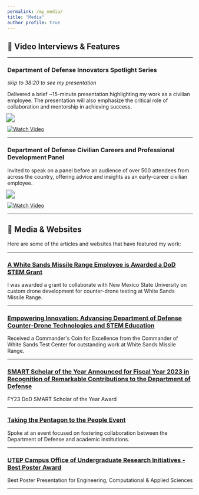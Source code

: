 ```yaml
---
permalink: /my_media/
title: "Media"
author_profile: true
---
```


## 🎥 Video Interviews & Features

---

### **Department of Defense Innovators Spotlight Series**  
*skip to 38:20 to see my presentation*

Delivered a brief ~15-minute presentation highlighting my work as a civilian employee. The presentation will also emphasize the critical role of collaboration and mentorship in achieving success.

<a href="https://www.youtube.com/watch?v=Bh-kM5tN-r8">
  <img src="https://img.shields.io/badge/Watch%20Video-Link-red" style="transform: scale(1.5);">
</a>

[![Watch Video](https://img.shields.io/badge/Watch%20Video-Link-red)](https://www.youtube.com/watch?v=Bh-kM5tN-r8)

---

### **Department of Defense Civilian Careers and Professional Development Panel**

Invited to speak on a panel before an audience of over 500 attendees from across the country, offering advice and insights as an early-career civilian employee.

<a href="https://www.youtube.com/watch?v=Bh-kM5tN-r8">
  <img src="https://img.shields.io/badge/Watch%20Video-Link-red" style="transform: scale(1.5);">
</a>


[![Watch Video](https://img.shields.io/badge/Watch%20Video-Link-red)](https://vimeo.com/993013829/07b6d50ba8?share=copy)

---



## 📰 Media & Websites

Here are some of the articles and websites that have featured my work:

---

### **[A White Sands Missile Range Employee is Awarded a DoD STEM Grant](https://www.army.mil/article/270467/a_white_sands_missile_range_employee_is_awarded_a_dod_stem_grant)**  
I was awarded a grant to collaborate with New Mexico State University on custom drone development for counter-drone testing at White Sands Missile Range.

---

### **[Empowering Innovation: Advancing Department of Defense Counter-Drone Technologies and STEM Education](https://www.dvidshub.net/news/470419/empowering-innovation-smart-scholar-and-mentor-pair-advance-department-defense-counter-drone-technologies-and-stem-education)**  
Received a Commander's Coin for Excellence from the Commander of White Sands Test Center for outstanding work at White Sands Missile Range.

---

### **[SMART Scholar of the Year Announced for Fiscal Year 2023 in Recognition of Remarkable Contributions to the Department of Defense](https://www.dvidshub.net/news/467770/smart-scholar-and-mentor-year-awards-announced-fiscal-year-2023-recognition-their-remarkable-contributions)**
FY23 DoD SMART Scholar of the Year Award

---

### **[Taking the Pentagon to the People Event](https://www.linkedin.com/feed/update/urn:li:activity:7186232138797584385/)**  
Spoke at an event focused on fostering collaboration between the Department of Defense and academic institutions.

---

### **[UTEP Campus Office of Undergraduate Research Initiatives - Best Poster Award](https://www.utep.edu/couri/dept/for-ug-researchers/symposia/award-winners/2022-spring.html)**  
Best Poster Presentation for Engineering, Computational & Applied Sciences

---